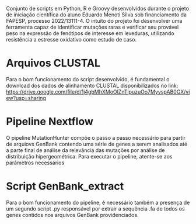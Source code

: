Conjunto de scripts em Python, R e Groovy desenvolvidos durante o projeto de iniciação científica do aluno Eduardo Menoti Silva sob financiamento da FAPESP, processo 2022/13111-4. O intuito do projeto foi desenvolver uma ferramenta capaz de identificar mutações raras e verificar seu provável peso na expressão de fenótipos de interesse em leveduras, utilizando resistência a estresse oxidativo como estudo de caso.


# Arquivos CLUSTAL
Para o bom funcionamento do script desenvolvido, é fundamental o download dos dados de alinhamento CLUSTAL disponibilizados no link:
https://drive.google.com/file/d/1j4gbMhXMoOlZnTipuzuOo7MyvspAB0GX/view?usp=sharing

# Pipeline Nextflow
O pipeline MutationHunter compõe o passo a passo necessário para partir de arquiovs GenBank contendo uma série de genes a serem analisados até a parte final de análise da relevância das mutações por análise de distribuição hipergeométrica. 
Para executar o pipeline, atente-se aos parâmetros necessários

# Script GenBank_extract
Para o bom funcionamento do pipeline, é necessário também a presença de um segundo script .py responsável por extrair a sequência .fa de todos os genes contidos nos arquivos GenBank providenciados.
